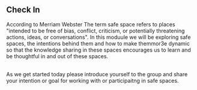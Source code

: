 
## Check In

According to Merriam Webster The term safe space refers to places "intended to be free of bias, conflict, criticism, or potentially threatening actions, ideas, or conversations". In this moduule we will be exploring safe spaces, the intentions behind them and how to make themmor3e dynamic so that the knowledge sharing in these spaces encourages us to learn and be thoughtful in and out of these spaces.  
<br>

As we get started today please introduce yourself to the group and share your intention or goal for working with or participaitng in safe spaces.

